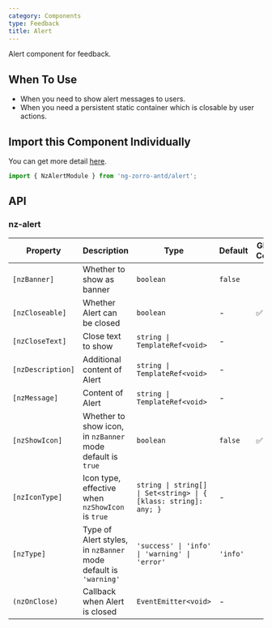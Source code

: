 ```yaml
---
category: Components
type: Feedback
title: Alert
---
```


Alert component for feedback.

## When To Use

- When you need to show alert messages to users.
- When you need a persistent static container which is closable by user actions.

## Import this Component Individually

You can get more detail [here](/docs/getting-started/en#import-a-component-individually).

```ts
import { NzAlertModule } from 'ng-zorro-antd/alert';
```

## API

### nz-alert

| Property | Description | Type | Default | Global Config |
| -------- | ----------- | ---- | ------- | ------------- |
| `[nzBanner]` | Whether to show as banner | `boolean` | `false` |
| `[nzCloseable]` | Whether Alert can be closed | `boolean` | - | ✅ |
| `[nzCloseText]` | Close text to show | `string \| TemplateRef<void>` | - |
| `[nzDescription]` | Additional content of Alert | `string \| TemplateRef<void>` | - |
| `[nzMessage]` | Content of Alert | `string \| TemplateRef<void>` | - |
| `[nzShowIcon]` | Whether to show icon, in `nzBanner` mode default is `true` | `boolean` | `false` | ✅ |
| `[nzIconType]` | Icon type, effective when `nzShowIcon` is `true` | `string \| string[] \| Set<string> \| { [klass: string]: any; }` | - |
| `[nzType]` | Type of Alert styles, in `nzBanner` mode default is `'warning'` | `'success' \| 'info' \| 'warning' \| 'error'` | `'info'` |
| `(nzOnClose)` | Callback when Alert is closed | `EventEmitter<void>` | - |
